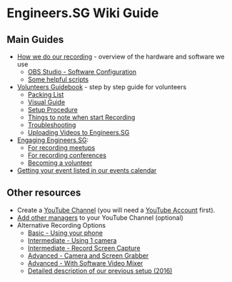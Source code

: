 # Engineers.SG Wiki Guide

## Main Guides

- [How we do our recording](./how_we_do_it/README.md) - overview of the hardware and software we use
	- [OBS Studio - Software Configuration](./obs)
	- [Some helpful scripts](./scripts)
- [Volunteers Guidebook](./guidebook/README.md) - step by step guide for volunteers
	- [Packing List](./guidebook/README.md#packing-list)
	- [Visual Guide](./guidebook/README.md#visual-guide)
	- [Setup Procedure](./guidebook/README.md#setup-procedure)
	- [Things to note when start Recording](./guidebook/README.md#start-recording)
	- [Troubleshooting](./guidebook/README.md#troubleshooting)
	- [Uploading Videos to Engineers.SG](./guidebook/README.md#uploading-videos-to-engineerssg)
- [Engaging Engineers.SG](./engage_esg/README.md):
	- [For recording meetups](./engage_esg/README.md#for-recording-meetups)
	- [For recording conferences](./engage_esg/README.md#for-recording-conferences)
	- [Becoming a volunteer](./engage_esg/README.md#becoming-a-volunteer)
- [Getting your event listed in our events calendar](./engage_esg/README.md#getting-your-event-listed-in-our-events-calendar)

## Other resources

- Create a [YouTube Channel](./01_create_youtube_channel/) (you will need a [YouTube Account](http://youtube.com) first).
- [Add other managers](./01_create_youtube_channel/add_managers.md) to your YouTube Channel (optional)
- Alternative Recording Options
	- [Basic - Using your phone](./02_using_your_phone/)
	- [Intermediate - Using 1 camera](./03_using_1_camera/)
	- [Intermediate - Record Screen Capture](./04_record_screen_capture/)
	- [Advanced - Camera and Screen Grabber](./05_camera_and_screen_grabber/)
	- [Advanced - With Software Video Mixer](./06_with_software_video_mixer/)
	- [Detailed description of our previous setup (2016)](./07_setup_2016)
